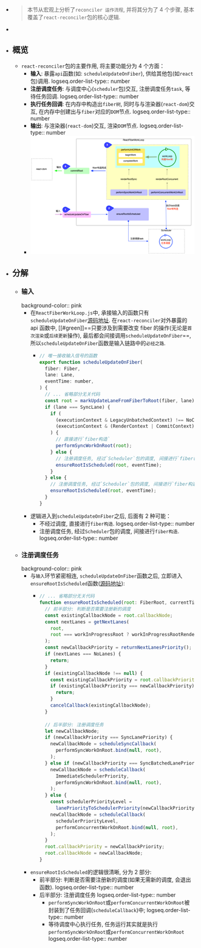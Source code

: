 - > 本节从宏观上分析了`reconciler 运作流程`, 并将其分为了 4 个步骤, 基本覆盖了`react-reconciler`包的核心逻辑.
-
- ## 概览
	- `react-reconciler`包的主要作用, 将主要功能分为 4 个方面：
		- **输入**: 暴露`api`函数(如: `scheduleUpdateOnFiber`), 供给其他包(如`react`包)调用.
		  logseq.order-list-type:: number
		- **注册调度任务**: 与调度中心(`scheduler`包)交互, 注册调度任务`task`, 等待任务回调.
		  logseq.order-list-type:: number
		- **执行任务回调**: 在内存中构造出`fiber树`, 同时与与渲染器(`react-dom`)交互, 在内存中创建出与`fiber`对应的`DOM`节点.
		  logseq.order-list-type:: number
		- **输出**: 与渲染器(`react-dom`)交互, 渲染`DOM`节点.
		  logseq.order-list-type:: number
		- ![image.png](../assets/image_1699023235504_0.png)
- ## 分解
	- ### 输入
	  background-color:: pink
		- 在`ReactFiberWorkLoop.js`中, 承接输入的函数只有`scheduleUpdateOnFiber`[源码地址](https://github.com/facebook/react/blob/v17.0.2/packages/react-reconciler/src/ReactFiberWorkLoop.old.js#L517-L619). 在`react-reconciler`对外暴露的 api 函数中, [[#green]]==只要涉及到需要改变 fiber 的操作(无论是`首次渲染`或`后续更新`操作), 最后都会间接调用`scheduleUpdateOnFiber`==, 所以`scheduleUpdateOnFiber`函数是输入链路中的`必经之路`.
			- ```js
			  // 唯一接收输入信号的函数
			  export function scheduleUpdateOnFiber(
			    fiber: Fiber,
			    lane: Lane,
			    eventTime: number,
			  ) {
			    // ... 省略部分无关代码
			    const root = markUpdateLaneFromFiberToRoot(fiber, lane);
			    if (lane === SyncLane) {
			      if (
			        (executionContext & LegacyUnbatchedContext) !== NoContext &&
			        (executionContext & (RenderContext | CommitContext)) === NoContext
			      ) {
			        // 直接进行`fiber构造`
			        performSyncWorkOnRoot(root);
			      } else {
			        // 注册调度任务, 经过`Scheduler`包的调度, 间接进行`fiber构造`
			        ensureRootIsScheduled(root, eventTime);
			      }
			    } else {
			      // 注册调度任务, 经过`Scheduler`包的调度, 间接进行`fiber构造`
			      ensureRootIsScheduled(root, eventTime);
			    }
			  }
			  ```
		- 逻辑进入到`scheduleUpdateOnFiber`之后, 后面有 2 种可能：
			- 不经过调度, 直接进行`fiber构造`.
			  logseq.order-list-type:: number
			- 注册调度任务, 经过`Scheduler`包的调度, 间接进行`fiber构造`.
			  logseq.order-list-type:: number
	- ### 注册调度任务
	  background-color:: pink
		- 与`输入`环节紧密相连, `scheduleUpdateOnFiber`函数之后, 立即进入`ensureRootIsScheduled`函数([源码地址](https://github.com/facebook/react/blob/v17.0.2/packages/react-reconciler/src/ReactFiberWorkLoop.old.js#L674-L736)):
			- ```js
			  // ... 省略部分无关代码
			  function ensureRootIsScheduled(root: FiberRoot, currentTime: number) {
			    // 前半部分: 判断是否需要注册新的调度
			    const existingCallbackNode = root.callbackNode;
			    const nextLanes = getNextLanes(
			      root,
			      root === workInProgressRoot ? workInProgressRootRenderLanes : NoLanes,
			    );
			    const newCallbackPriority = returnNextLanesPriority();
			    if (nextLanes === NoLanes) {
			      return;
			    }
			    if (existingCallbackNode !== null) {
			      const existingCallbackPriority = root.callbackPriority;
			      if (existingCallbackPriority === newCallbackPriority) {
			        return;
			      }
			      cancelCallback(existingCallbackNode);
			    }
			  
			    // 后半部分: 注册调度任务
			    let newCallbackNode;
			    if (newCallbackPriority === SyncLanePriority) {
			      newCallbackNode = scheduleSyncCallback(
			        performSyncWorkOnRoot.bind(null, root),
			      );
			    } else if (newCallbackPriority === SyncBatchedLanePriority) {
			      newCallbackNode = scheduleCallback(
			        ImmediateSchedulerPriority,
			        performSyncWorkOnRoot.bind(null, root),
			      );
			    } else {
			      const schedulerPriorityLevel =
			        lanePriorityToSchedulerPriority(newCallbackPriority);
			      newCallbackNode = scheduleCallback(
			        schedulerPriorityLevel,
			        performConcurrentWorkOnRoot.bind(null, root),
			      );
			    }
			    root.callbackPriority = newCallbackPriority;
			    root.callbackNode = newCallbackNode;
			  }
			  ```
		- `ensureRootIsScheduled`的逻辑很清晰, 分为 2 部分:
			- 前半部分: 判断是否需要注册新的调度(如果无需新的调度, 会退出函数).
			  logseq.order-list-type:: number
			- 后半部分: 注册调度任务
			  logseq.order-list-type:: number
				- `performSyncWorkOnRoot`或`performConcurrentWorkOnRoot`被封装到了任务回调(`scheduleCallback`)中;
				  logseq.order-list-type:: number
				- 等待调度中心执行任务, 任务运行其实就是执行`performSyncWorkOnRoot`或`performConcurrentWorkOnRoot`
				  logseq.order-list-type:: number